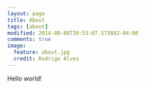 ```yaml
---
layout: page
title: About
tags: [about]
modified: 2014-08-08T20:53:07.573882-04:00
comments: true
image:
  feature: about.jpg
  credit: Rodrigo Alves
---
```


Hello world!
